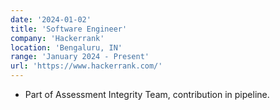 ```yaml
---
date: '2024-01-02'
title: 'Software Engineer'
company: 'Hackerrank'
location: 'Bengaluru, IN'
range: 'January 2024 - Present'
url: 'https://www.hackerrank.com/'
---
```


<ul>
    <li> Part of Assessment Integrity Team, contribution in pipeline.</li>
</ul>
